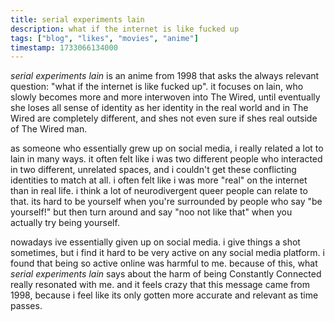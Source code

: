 ```yaml
---
title: serial experiments lain
description: what if the internet is like fucked up
tags: ["blog", "likes", "movies", "anime"]
timestamp: 1733066134000
---
```


*serial experiments lain* is an anime from 1998 that asks the always relevant question: "what if the internet is like fucked up". it focuses on lain, who slowly becomes more and more interwoven into The Wired, until eventually she loses all sense of identity as her identity in the real world and in The Wired are completely different, and shes not even sure if shes real outside of The Wired man. 

as someone who essentially grew up on social media, i really related a lot to lain in many ways. it often felt like i was two different people who interacted in two different, unrelated spaces, and i couldn't get these conflicting identities to match at all. i often felt like i was more "real" on the internet than in real life. i think a lot of neurodivergent queer people can relate to that. its hard to be yourself when you're surrounded by people who say "be yourself!" but then turn around and say "noo not like that" when you actually try being yourself.

nowadays ive essentially given up on social media. i give things a shot sometimes, but i find it hard to be very active on any social media platform. i found that being so active online was harmful to me. because of this, what *serial experiments lain* says about the harm of being Constantly Connected really resonated with me. and it feels crazy that this message came from 1998, because i feel like its only gotten more accurate and relevant as time passes.